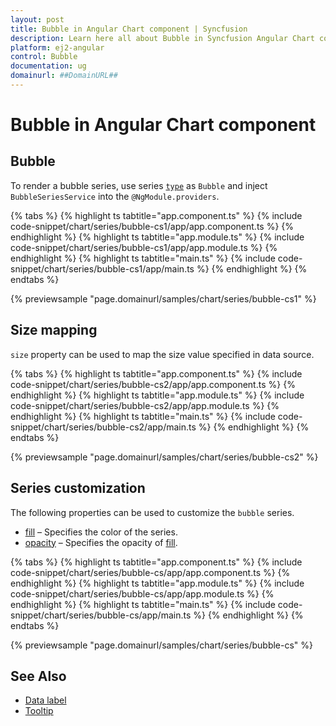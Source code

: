 ```yaml
---
layout: post
title: Bubble in Angular Chart component | Syncfusion
description: Learn here all about Bubble in Syncfusion Angular Chart component of Syncfusion Essential JS 2 and more.
platform: ej2-angular
control: Bubble
documentation: ug
domainurl: ##DomainURL##
---
```


# Bubble in Angular Chart component

## Bubble

To render a bubble series, use series [`type`](https://ej2.syncfusion.com/angular/documentation/api/chart/seriesDirective/#type) as `Bubble` and inject `BubbleSeriesService` into the `@NgModule.providers`.

{% tabs %}
{% highlight ts tabtitle="app.component.ts" %}
{% include code-snippet/chart/series/bubble-cs1/app/app.component.ts %}
{% endhighlight %}
{% highlight ts tabtitle="app.module.ts" %}
{% include code-snippet/chart/series/bubble-cs1/app/app.module.ts %}
{% endhighlight %}
{% highlight ts tabtitle="main.ts" %}
{% include code-snippet/chart/series/bubble-cs1/app/main.ts %}
{% endhighlight %}
{% endtabs %}
  
{% previewsample "page.domainurl/samples/chart/series/bubble-cs1" %}

## Size mapping

`size` property can be used to map the size value specified in data source.

{% tabs %}
{% highlight ts tabtitle="app.component.ts" %}
{% include code-snippet/chart/series/bubble-cs2/app/app.component.ts %}
{% endhighlight %}
{% highlight ts tabtitle="app.module.ts" %}
{% include code-snippet/chart/series/bubble-cs2/app/app.module.ts %}
{% endhighlight %}
{% highlight ts tabtitle="main.ts" %}
{% include code-snippet/chart/series/bubble-cs2/app/main.ts %}
{% endhighlight %}
{% endtabs %}
  
{% previewsample "page.domainurl/samples/chart/series/bubble-cs2" %}

## Series customization

The following properties can be used to customize the `bubble` series.

* [fill](https://ej2.syncfusion.com/angular/documentation/api/chart/seriesModel/#fill) – Specifies the color of the series.
* [opacity](https://ej2.syncfusion.com/angular/documentation/api/chart/seriesModel/#opacity) – Specifies the opacity of [fill](https://ej2.syncfusion.com/angular/documentation/api/chart/seriesModel/#fill).

{% tabs %}
{% highlight ts tabtitle="app.component.ts" %}
{% include code-snippet/chart/series/bubble-cs/app/app.component.ts %}
{% endhighlight %}
{% highlight ts tabtitle="app.module.ts" %}
{% include code-snippet/chart/series/bubble-cs/app/app.module.ts %}
{% endhighlight %}
{% highlight ts tabtitle="main.ts" %}
{% include code-snippet/chart/series/bubble-cs/app/main.ts %}
{% endhighlight %}
{% endtabs %}
  
{% previewsample "page.domainurl/samples/chart/series/bubble-cs" %}

## See Also

* [Data label](../data-labels/)
* [Tooltip](../tool-tip/)